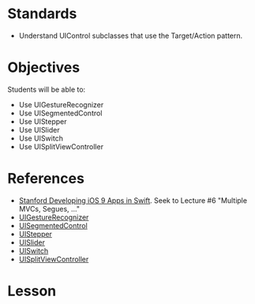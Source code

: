 # Standards

* Understand UIControl subclasses that use the Target/Action pattern.

# Objectives

Students will be able to:

* Use UIGestureRecognizer
* Use UISegmentedControl
* Use UIStepper
* Use UISlider
* Use UISwitch 
* Use UISplitViewController

# References

* [Stanford Developing iOS 9 Apps in Swift](https://itunes.apple.com/us/course/developing-ios-9-apps-swift/id1104579961). Seek to Lecture #6 "Multiple MVCs, Segues, ..."
* [UIGestureRecognizer](https://developer.apple.com/reference/uikit/uigesturerecognizer)
* [UISegmentedControl](https://developer.apple.com/reference/uikit/uisegmentedControl)
* [UIStepper](https://developer.apple.com/reference/uikit/uistepper)
* [UISlider](https://developer.apple.com/reference/uikit/uislider)
* [UISwitch](https://developer.apple.com/reference/uikit/uiswitch)
* [UISplitViewController](https://developer.apple.com/reference/uikit/uisplitviewcontroller)

# Lesson

